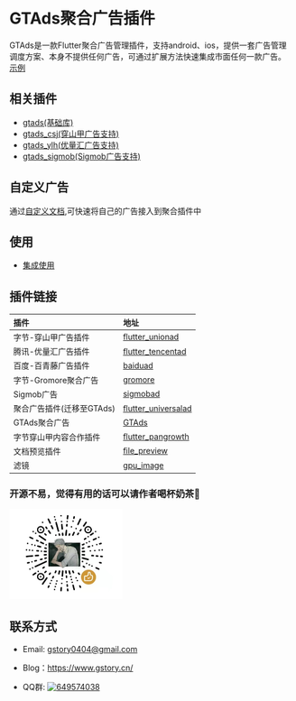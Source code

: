 # GTAds聚合广告插件

GTAds是一款Flutter聚合广告管理插件，支持android、ios，提供一套广告管理调度方案、本身不提供任何广告，可通过扩展方法快速集成市面任何一款广告。
[示例](https://github.com/gstory0404/GTAds/blob/master/gtads/example/lib/main.dart)

## 相关插件
- [gtads(基础库)](https://github.com/gstory0404/GTAds/tree/master/gtads)
- [gtads_csj(穿山甲广告支持)](https://github.com/gstory0404/GTAds/tree/master/gtads_csj)
- [gtads_ylh(优量汇广告支持)](https://github.com/gstory0404/GTAds/tree/master/gtads_ylh)
- [gtads_sigmob(Sigmob广告支持)](https://github.com/gstory0404/GTAds/tree/master/gtads_sigmob)

## 自定义广告
通过[自定义文档](https://github.com/gstory0404/GTAds/blob/master/expand.md),可快速将自己的广告接入到聚合插件中

## 使用
- [集成使用](https://github.com/gstory0404/GTAds/tree/master/gtads)

## 插件链接

|插件|地址|
|:----|:----|
|字节-穿山甲广告插件|[flutter_unionad](https://github.com/gstory0404/flutter_unionad)|
|腾讯-优量汇广告插件|[flutter_tencentad](https://github.com/gstory0404/flutter_tencentad)|
|百度-百青藤广告插件|[baiduad](https://github.com/gstory0404/baiduad)|
|字节-Gromore聚合广告|[gromore](https://github.com/gstory0404/gromore)|
|Sigmob广告|[sigmobad](https://github.com/gstory0404/sigmobad)|
|聚合广告插件(迁移至GTAds)|[flutter_universalad](https://github.com/gstory0404/flutter_universalad)|
|GTAds聚合广告|[GTAds](https://github.com/gstory0404/GTAds)|
|字节穿山甲内容合作插件|[flutter_pangrowth](https://github.com/gstory0404/flutter_pangrowth)|
|文档预览插件|[file_preview](https://github.com/gstory0404/file_preview)|
|滤镜|[gpu_image](https://github.com/gstory0404/gpu_image)|

### 开源不易，觉得有用的话可以请作者喝杯奶茶🧋
<img src="https://github.com/gstory0404/flutter_universalad/blob/master/images/weixin.jpg" width = "200" height = "160" alt="打赏"/>

## 联系方式
* Email: gstory0404@gmail.com
* Blog：https://www.gstory.cn/

* QQ群: <a target="_blank" href="https://qm.qq.com/cgi-bin/qm/qr?k=4j2_yF1-pMl58y16zvLCFFT2HEmLf6vQ&jump_from=webapi"><img border="0" src="//pub.idqqimg.com/wpa/images/group.png" alt="649574038" title="flutter交流"></a>
